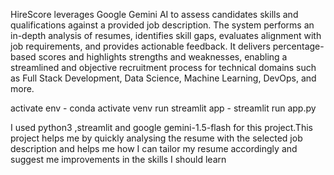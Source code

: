 HireScore leverages Google Gemini AI to assess candidates skills and qualifications against a provided job description. The system performs an in-depth analysis of resumes, identifies skill gaps, evaluates alignment with job requirements, and provides actionable feedback. It delivers percentage-based scores and highlights strengths and weaknesses, enabling a streamlined and objective recruitment process for technical domains such as Full Stack Development, Data Science, Machine Learning, DevOps, and more.
 
activate env - conda activate venv
run streamlit app - streamlit run app.py

I used python3 ,streamlit and google gemini-1.5-flash for this project.This project helps me by quickly analysing the resume with the selected job description and helps me how I can tailor my resume accordingly and suggest me improvements in the skills I should learn
